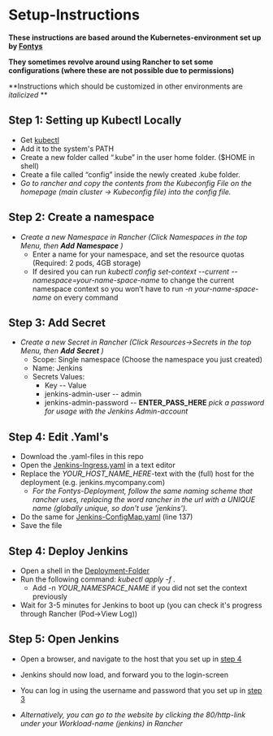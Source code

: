 # Setup-Instructions

**These instructions are based around the Kubernetes-environment set up by [Fontys](https://fontys.nl/)**

**They sometimes revolve around using Rancher to set some configurations (where these are not possible due to permissions)**

**Instructions which should be customized in other environments are *italicized* **

## Step 1: Setting up Kubectl Locally

- Get [kubectl](https://kubernetes.io/docs/tasks/tools/install-kubectl/)
- Add it to the system's PATH
- Create a new folder called “.kube” in the user home folder. ($HOME in shell)
- Create a file called “config” inside the newly created .kube folder.
- *Go to rancher and copy the contents from the Kubeconfig File on the homepage (main cluster -> Kubeconfig file) into the config file.*

## Step 2: Create a namespace

- *Create a new Namespace in Rancher (Click Namespaces in the top Menu, then __Add__ __Namespace__ )*
  - Enter a name for your namespace, and set the resource quotas (Required: 2 pods, 4GB storage)
  - If desired you can run *kubectl config set-context --current --namespace=your-name-space-name* to change the current namespace context so you won’t have to run *-n your-name-space-name* on every command
 
## Step 3: Add Secret

- *Create a new Secret in Rancher (Click Resources->Secrets in the top Menu, then __Add__ __Secret__ )*
  - Scope: Single namespace (Choose the namespace you just created)
  - Name: Jenkins
  - Secrets Values:
    - Key   --						Value
	- jenkins-admin-user -- admin
	- jenkins-admin-password -- **ENTER_PASS_HERE** *pick a password for usage with the Jenkins Admin-account*

## Step 4: Edit .Yaml's

- Download the .yaml-files in this repo
- Open the [Jenkins-Ingress.yaml](../Deployment/Jenkins-Ingress.yaml) in a text editor
- Replace the *YOUR_HOST_NAME_HERE*-text with the (full) host for the deployment (e.g. jenkins.mycompany.com)
  - *For the Fontys-Deployment, follow the same naming scheme that rancher uses, replacing the word rancher in the url with a UNIQUE name (globally unique, so don't use 'jenkins').*
- Do the same for [Jenkins-ConfigMap.yaml](../Deployment/Jenkins-ConfigMap.yaml) (line 137)
- Save the file

## Step 4: Deploy Jenkins

- Open a shell in the [Deployment-Folder](../Deployment)
- Run the following command: *kubectl apply -f .* 
  - Add -n *YOUR_NAMESPACE_NAME* if you did not set the context previously
- Wait for 3-5 minutes for Jenkins to boot up (you can check it's progress through Rancher (Pod->View Log))

## Step 5: Open Jenkins

- Open a browser, and navigate to the host that you set up in [step 4](##-step-4:-deploy-jenkins)
- Jenkins should now load, and forward you to the login-screen
- You can log in using the username and password that you set up in [step 3](##-step-3:-add-secret)

- *Alternatively, you can go to the website by clicking the 80/http-link under your Workload-name (jenkins) in Rancher*